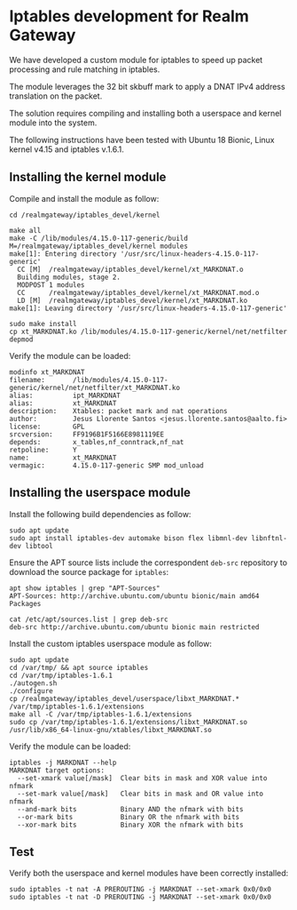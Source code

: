 # Iptables development for Realm Gateway

We have developed a custom module for iptables to speed up packet processing and rule matching in iptables.

The module leverages the 32 bit skbuff mark to apply a DNAT IPv4 address translation on the packet.

The solution requires compiling and installing both a userspace and kernel module into the system.

The following instructions have been tested with Ubuntu 18 Bionic, Linux kernel v4.15 and iptables v.1.6.1.


## Installing the kernel module

Compile and install the module as follow:

```
cd /realmgateway/iptables_devel/kernel

make all
make -C /lib/modules/4.15.0-117-generic/build M=/realmgateway/iptables_devel/kernel modules
make[1]: Entering directory '/usr/src/linux-headers-4.15.0-117-generic'
  CC [M]  /realmgateway/iptables_devel/kernel/xt_MARKDNAT.o
  Building modules, stage 2.
  MODPOST 1 modules
  CC      /realmgateway/iptables_devel/kernel/xt_MARKDNAT.mod.o
  LD [M]  /realmgateway/iptables_devel/kernel/xt_MARKDNAT.ko
make[1]: Leaving directory '/usr/src/linux-headers-4.15.0-117-generic'

sudo make install
cp xt_MARKDNAT.ko /lib/modules/4.15.0-117-generic/kernel/net/netfilter
depmod
```

Verify the module can be loaded:

```
modinfo xt_MARKDNAT
filename:       /lib/modules/4.15.0-117-generic/kernel/net/netfilter/xt_MARKDNAT.ko
alias:          ipt_MARKDNAT
alias:          xt_MARKDNAT
description:    Xtables: packet mark and nat operations
author:         Jesus Llorente Santos <jesus.llorente.santos@aalto.fi>
license:        GPL
srcversion:     FF9196B1F5166E8981119EE
depends:        x_tables,nf_conntrack,nf_nat
retpoline:      Y
name:           xt_MARKDNAT
vermagic:       4.15.0-117-generic SMP mod_unload
```

## Installing the userspace module

Install the following build dependencies as follow:

```
sudo apt update
sudo apt install iptables-dev automake bison flex libmnl-dev libnftnl-dev libtool
```

Ensure the APT source lists include the correspondent `deb-src` repository to download the source package for `iptables`:

```
apt show iptables | grep "APT-Sources"
APT-Sources: http://archive.ubuntu.com/ubuntu bionic/main amd64 Packages

cat /etc/apt/sources.list | grep deb-src
deb-src http://archive.ubuntu.com/ubuntu bionic main restricted
```

Install the custom iptables userspace module as follow:

```
sudo apt update
cd /var/tmp/ && apt source iptables
cd /var/tmp/iptables-1.6.1
./autogen.sh
./configure
cp /realmgateway/iptables_devel/userspace/libxt_MARKDNAT.* /var/tmp/iptables-1.6.1/extensions
make all -C /var/tmp/iptables-1.6.1/extensions
sudo cp /var/tmp/iptables-1.6.1/extensions/libxt_MARKDNAT.so /usr/lib/x86_64-linux-gnu/xtables/libxt_MARKDNAT.so
```

Verify the module can be loaded:

```
iptables -j MARKDNAT --help
MARKDNAT target options:
  --set-xmark value[/mask]  Clear bits in mask and XOR value into nfmark
  --set-mark value[/mask]   Clear bits in mask and OR value into nfmark
  --and-mark bits           Binary AND the nfmark with bits
  --or-mark bits            Binary OR the nfmark with bits
  --xor-mark bits           Binary XOR the nfmark with bits
```

## Test

Verify both the userspace and kernel modules have been correctly installed:

```
sudo iptables -t nat -A PREROUTING -j MARKDNAT --set-xmark 0x0/0x0
sudo iptables -t nat -D PREROUTING -j MARKDNAT --set-xmark 0x0/0x0
```
